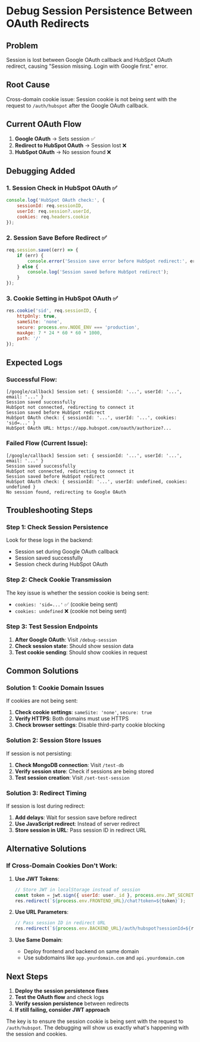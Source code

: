 # Debug Session Persistence Between OAuth Redirects

## Problem
Session is lost between Google OAuth callback and HubSpot OAuth redirect, causing "Session missing. Login with Google first." error.

## Root Cause
Cross-domain cookie issue: Session cookie is not being sent with the request to `/auth/hubspot` after the Google OAuth callback.

## Current OAuth Flow
1. **Google OAuth** → Sets session ✅
2. **Redirect to HubSpot OAuth** → Session lost ❌
3. **HubSpot OAuth** → No session found ❌

## Debugging Added

### 1. Session Check in HubSpot OAuth ✅
```javascript
console.log('HubSpot OAuth check:', {
    sessionId: req.sessionID,
    userId: req.session?.userId,
    cookies: req.headers.cookie
});
```

### 2. Session Save Before Redirect ✅
```javascript
req.session.save((err) => {
    if (err) {
        console.error('Session save error before HubSpot redirect:', err);
    } else {
        console.log('Session saved before HubSpot redirect');
    }
});
```

### 3. Cookie Setting in HubSpot OAuth ✅
```javascript
res.cookie('sid', req.sessionID, {
    httpOnly: true,
    sameSite: 'none',
    secure: process.env.NODE_ENV === 'production',
    maxAge: 7 * 24 * 60 * 60 * 1000,
    path: '/'
});
```

## Expected Logs

### Successful Flow:
```
[/google/callback] Session set: { sessionId: '...', userId: '...', email: '...' }
Session saved successfully
HubSpot not connected, redirecting to connect it
Session saved before HubSpot redirect
HubSpot OAuth check: { sessionId: '...', userId: '...', cookies: 'sid=...' }
HubSpot OAuth URL: https://app.hubspot.com/oauth/authorize?...
```

### Failed Flow (Current Issue):
```
[/google/callback] Session set: { sessionId: '...', userId: '...', email: '...' }
Session saved successfully
HubSpot not connected, redirecting to connect it
Session saved before HubSpot redirect
HubSpot OAuth check: { sessionId: '...', userId: undefined, cookies: undefined }
No session found, redirecting to Google OAuth
```

## Troubleshooting Steps

### Step 1: Check Session Persistence
Look for these logs in the backend:
- Session set during Google OAuth callback
- Session saved successfully
- Session check during HubSpot OAuth

### Step 2: Check Cookie Transmission
The key issue is whether the session cookie is being sent:
- `cookies: 'sid=...'` ✅ (cookie being sent)
- `cookies: undefined` ❌ (cookie not being sent)

### Step 3: Test Session Endpoints
1. **After Google OAuth**: Visit `/debug-session`
2. **Check session state**: Should show session data
3. **Test cookie sending**: Should show cookies in request

## Common Solutions

### Solution 1: Cookie Domain Issues
If cookies are not being sent:
1. **Check cookie settings**: `sameSite: 'none'`, `secure: true`
2. **Verify HTTPS**: Both domains must use HTTPS
3. **Check browser settings**: Disable third-party cookie blocking

### Solution 2: Session Store Issues
If session is not persisting:
1. **Check MongoDB connection**: Visit `/test-db`
2. **Verify session store**: Check if sessions are being stored
3. **Test session creation**: Visit `/set-test-session`

### Solution 3: Redirect Timing
If session is lost during redirect:
1. **Add delays**: Wait for session save before redirect
2. **Use JavaScript redirect**: Instead of server redirect
3. **Store session in URL**: Pass session ID in redirect URL

## Alternative Solutions

### If Cross-Domain Cookies Don't Work:

1. **Use JWT Tokens**:
   ```javascript
   // Store JWT in localStorage instead of session
   const token = jwt.sign({ userId: user._id }, process.env.JWT_SECRET);
   res.redirect(`${process.env.FRONTEND_URL}/chat?token=${token}`);
   ```

2. **Use URL Parameters**:
   ```javascript
   // Pass session ID in redirect URL
   res.redirect(`${process.env.BACKEND_URL}/auth/hubspot?sessionId=${req.sessionID}`);
   ```

3. **Use Same Domain**:
   - Deploy frontend and backend on same domain
   - Use subdomains like `app.yourdomain.com` and `api.yourdomain.com`

## Next Steps

1. **Deploy the session persistence fixes**
2. **Test the OAuth flow** and check logs
3. **Verify session persistence** between redirects
4. **If still failing, consider JWT approach**

The key is to ensure the session cookie is being sent with the request to `/auth/hubspot`. The debugging will show us exactly what's happening with the session and cookies.
